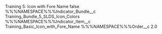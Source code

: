 <?xml version="1.0" encoding="UTF-8"?>
<CustomMetadata xmlns="http://soap.sforce.com/2006/04/metadata" xmlns:xsi="http://www.w3.org/2001/XMLSchema-instance" xmlns:xsd="http://www.w3.org/2001/XMLSchema">
    <label>Training 5: Icon with Fore Name</label>
    <protected>false</protected>
    <values>
        <field>%%%NAMESPACE%%%Indicator_Bundle__c</field>
        <value xsi:type="xsd:string">Training_Bundle_5_SLDS_Icon_Colors</value>
    </values>
    <values>
        <field>%%%NAMESPACE%%%Indicator_Item__c</field>
        <value xsi:type="xsd:string">Training_Basic_Icon_with_Fore_Name</value>
    </values>
    <values>
        <field>%%%NAMESPACE%%%Order__c</field>
        <value xsi:type="xsd:double">2.0</value>
    </values>
</CustomMetadata>
